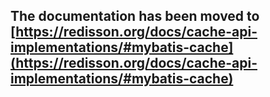 ## The documentation has been moved to [https://redisson.org/docs/cache-api-implementations/#mybatis-cache](https://redisson.org/docs/cache-api-implementations/#mybatis-cache)
